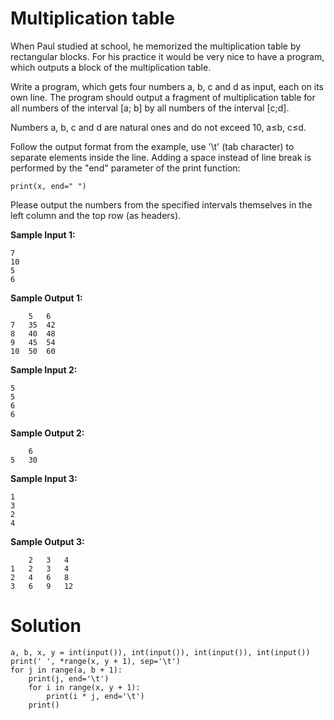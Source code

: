 # Multiplication table

When Paul studied at school, he memorized the multiplication table by rectangular blocks. For his practice it would be very nice to have a program, which outputs a block of the multiplication table.

Write a program, which gets four numbers a, b, c and d as input, each on its own line. The program should output a fragment of multiplication table for all numbers of the interval [a; b] by all numbers of the interval [c;d].

Numbers a, b, c and d are natural ones and do not exceed 10, a≤b, c≤d.

Follow the output format from the example, use '\t' (tab character) to separate elements inside the line. Adding a space instead of line break is performed by the "end" parameter of the print function:
```
print(x, end=" ")
```
Please output the numbers from the specified intervals themselves in the left column and the top row (as headers).

**Sample Input 1:**
```
7
10
5
6
```
**Sample Output 1:**
```
	5	6
7	35	42
8	40	48
9	45	54
10	50	60
```
**Sample Input 2:**
```
5
5
6
6
```
**Sample Output 2:**
```
	6
5	30
```
**Sample Input 3:**
```
1
3
2
4
```
**Sample Output 3:**
```
	2	3	4
1	2	3	4
2	4	6	8
3	6	9	12
```

# Solution
```
a, b, x, y = int(input()), int(input()), int(input()), int(input())
print(' ', *range(x, y + 1), sep='\t')
for j in range(a, b + 1):
    print(j, end='\t')
    for i in range(x, y + 1):
        print(i * j, end='\t')
    print()
```